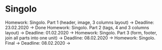 # Singolo

Homework: Singolo. Part 1 (header, image, 3 columns layout) -> Deadline: 23.02.2020 -> Done
Homework: Singolo. Part 2 (tags, 4 and 3 columns layout) -> Deadline: 01.02.2020 ->
Homework: Singolo. Part 3 (form, footer, join all parts into one unit) -> Deadline: 08.02.2020 ->
Homework: Singolo. Final -> Deadline: 08.02.2020 ->

